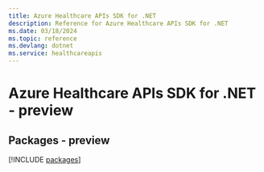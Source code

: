 ```yaml
---
title: Azure Healthcare APIs SDK for .NET
description: Reference for Azure Healthcare APIs SDK for .NET
ms.date: 03/18/2024
ms.topic: reference
ms.devlang: dotnet
ms.service: healthcareapis
---
```

# Azure Healthcare APIs SDK for .NET - preview
## Packages - preview
[!INCLUDE [packages](healthcare-apis-index.md)]